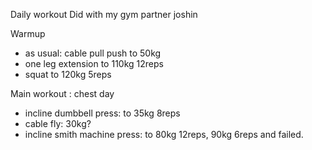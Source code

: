 Daily workout
Did with my gym partner joshin

Warmup
 - as usual: cable pull push to 50kg
 - one leg extension to 110kg 12reps
 - squat to 120kg 5reps

Main workout : chest day
 - incline dumbbell press: to 35kg 8reps
 - cable fly: 30kg?
 - incline smith machine press: to 80kg 12reps, 90kg 6reps and failed.